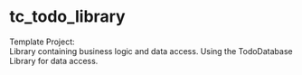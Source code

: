 # tc_todo_library
Template Project:  
Library containing business logic and data access.
Using the TodoDatabase Library for data access.
